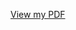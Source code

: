 [View my PDF](https://github.com/Krishna0s9/FacePulse/raw/main/SIH2025-IDEA-Presentation-Format.pptx)
